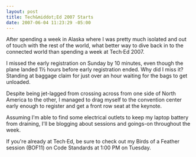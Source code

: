 ```yaml
---
layout: post
title: Tech&middot;Ed 2007 Starts
date: 2007-06-04 11:23:29 -05:00
---
```


After spending a week in Alaska where I was pretty much isolated and out of touch with the rest of the world, what better way to dive back in to the connected world than spending a week at Tech·Ed 2007.

I missed the early registration on Sunday by 10 minutes, even though the plane landed 1½ hours before early registration ended. Why did I miss it? Standing at baggage claim for just over an hour waiting for the bags to get unloaded.

Despite being jet-lagged from crossing across from one side of North America to the other, I managed to drag myself to the convention center early enough to register and get a front row seat at the keynote.

Assuming I'm able to find some electrical outlets to keep my laptop battery from draining, I'll be blogging about sessions and goings-on throughout the week.

If you're already at Tech·Ed, be sure to check out my Birds of a Feather session (BOF11) on Code Standards at 1:00 PM on Tuesday.
